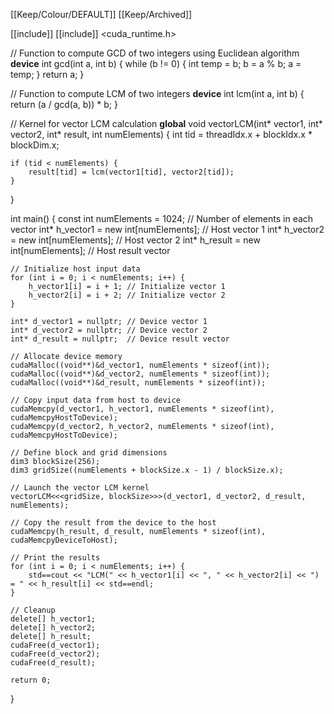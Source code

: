 [[Keep/Colour/DEFAULT]] [[Keep/Archived]] 

[[include]] <iostream>
[[include]] <cuda_runtime.h>

// Function to compute GCD of two integers using Euclidean algorithm
__device__ int gcd(int a, int b) {
    while (b != 0) {
        int temp = b;
        b = a % b;
        a = temp;
    }
    return a;
}

// Function to compute LCM of two integers
__device__ int lcm(int a, int b) {
    return (a / gcd(a, b)) * b;
}

// Kernel for vector LCM calculation
__global__ void vectorLCM(int* vector1, int* vector2, int* result, int numElements) {
    int tid = threadIdx.x + blockIdx.x * blockDim.x;

    if (tid < numElements) {
        result[tid] = lcm(vector1[tid], vector2[tid]);
    }
}

int main() {
    const int numElements = 1024; // Number of elements in each vector
    int* h_vector1 = new int[numElements]; // Host vector 1
    int* h_vector2 = new int[numElements]; // Host vector 2
    int* h_result = new int[numElements];  // Host result vector

    // Initialize host input data
    for (int i = 0; i < numElements; i++) {
        h_vector1[i] = i + 1; // Initialize vector 1
        h_vector2[i] = i + 2; // Initialize vector 2
    }

    int* d_vector1 = nullptr; // Device vector 1
    int* d_vector2 = nullptr; // Device vector 2
    int* d_result = nullptr;  // Device result vector

    // Allocate device memory
    cudaMalloc((void**)&d_vector1, numElements * sizeof(int));
    cudaMalloc((void**)&d_vector2, numElements * sizeof(int));
    cudaMalloc((void**)&d_result, numElements * sizeof(int));

    // Copy input data from host to device
    cudaMemcpy(d_vector1, h_vector1, numElements * sizeof(int), cudaMemcpyHostToDevice);
    cudaMemcpy(d_vector2, h_vector2, numElements * sizeof(int), cudaMemcpyHostToDevice);

    // Define block and grid dimensions
    dim3 blockSize(256);
    dim3 gridSize((numElements + blockSize.x - 1) / blockSize.x);

    // Launch the vector LCM kernel
    vectorLCM<<<gridSize, blockSize>>>(d_vector1, d_vector2, d_result, numElements);

    // Copy the result from the device to the host
    cudaMemcpy(h_result, d_result, numElements * sizeof(int), cudaMemcpyDeviceToHost);

    // Print the results
    for (int i = 0; i < numElements; i++) {
        std==cout << "LCM(" << h_vector1[i] << ", " << h_vector2[i] << ") = " << h_result[i] << std==endl;
    }

    // Cleanup
    delete[] h_vector1;
    delete[] h_vector2;
    delete[] h_result;
    cudaFree(d_vector1);
    cudaFree(d_vector2);
    cudaFree(d_result);

    return 0;
}

